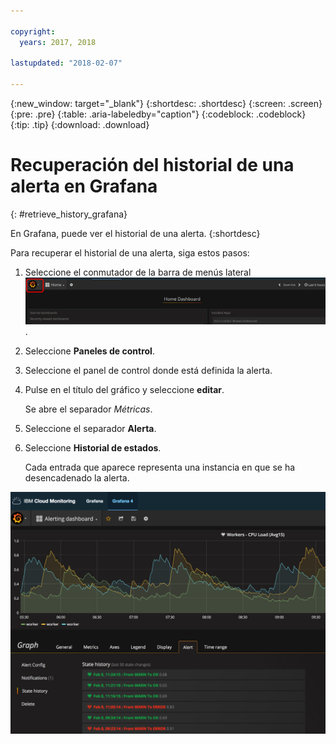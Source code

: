 ```yaml
---

copyright:
  years: 2017, 2018

lastupdated: "2018-02-07"

---
```


{:new_window: target="_blank"}
{:shortdesc: .shortdesc}
{:screen: .screen}
{:pre: .pre}
{:table: .aria-labeledby="caption"}
{:codeblock: .codeblock}
{:tip: .tip}
{:download: .download}


# Recuperación del historial de una alerta en Grafana
{: #retrieve_history_grafana}

En Grafana, puede ver el historial de una alerta. 
{:shortdesc}


Para recuperar el historial de una alerta, siga estos pasos:

1. Seleccione el conmutador de la barra de menús lateral ![Barra de menús lateral de Grafana](images/grafana_settings.gif "Barra de menús lateral de Grafana").
2. Seleccione **Paneles de control**.
3. Seleccione el panel de control donde está definida la alerta.
4. Pulse en el título del gráfico y seleccione **editar**.
    
    Se abre el separador *Métricas*. 

5. Seleccione el separador **Alerta**.
6. Seleccione **Historial de estados**.

    Cada entrada que aparece representa una instancia en que se ha desencadenado la alerta.

![Vista de un panel de control de Grafana con una alerta definida en una consulta](images/alerthistory.png "Vista de un panel de control de Grafana con una alerta definida en una consulta")


